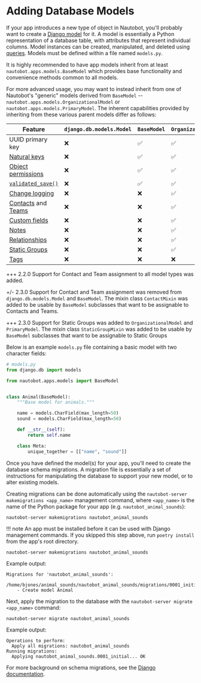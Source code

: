 # Adding Database Models

If your app introduces a new type of object in Nautobot, you'll probably want to create a [Django model](https://docs.djangoproject.com/en/stable/topics/db/core-data-model/) for it. A model is essentially a Python representation of a database table, with attributes that represent individual columns. Model instances can be created, manipulated, and deleted using [queries](https://docs.djangoproject.com/en/stable/topics/db/queries/). Models must be defined within a file named `models.py`.

It is highly recommended to have app models inherit from at least `nautobot.apps.models.BaseModel` which provides base functionality and convenience methods common to all models.

For more advanced usage, you may want to instead inherit from one of Nautobot's "generic" models derived from `BaseModel` -- `nautobot.apps.models.OrganizationalModel` or `nautobot.apps.models.PrimaryModel`. The inherent capabilities provided by inheriting from these various parent models differ as follows:

| Feature | `django.db.models.Model` | `BaseModel` | `OrganizationalModel` | `PrimaryModel` |
| ------- | --------------------- | ----------- | --------------------- | -------------- |
| UUID primary key | ❌ | ✅ | ✅ | ✅ |
| [Natural keys](../../../core/natural-keys.md) | ❌ | ✅ | ✅ | ✅ |
| [Object permissions](../../../../user-guide/administration/guides/permissions.md) | ❌ | ✅ | ✅ | ✅ |
| [`validated_save()`](../../../core/best-practices.md#model-validation) | ❌ | ✅ | ✅ | ✅ |
| [Change logging](../../../../user-guide/platform-functionality/change-logging.md) | ❌ | ❌ | ✅ | ✅ |
| [Contacts](../../../../user-guide/core-data-model/extras/contact.md) and [Teams](../../../../user-guide/core-data-model/extras/team.md) | ❌ | ❌ | ✅ | ✅ |
| [Custom fields](../../../../user-guide/platform-functionality/customfield.md) | ❌ | ❌ | ✅ | ✅ |
| [Notes](../../../../user-guide/platform-functionality/note.md) | ❌ | ❌ | ✅ | ✅ |
| [Relationships](../../../../user-guide/platform-functionality/relationship.md) | ❌ | ❌ | ✅ | ✅ |
| [Static Groups](../../../../user-guide/platform-functionality/staticgroup.md) | ❌ | ❌ | ✅ | ✅ |
| [Tags](../../../../user-guide/platform-functionality/tag.md) | ❌ | ❌ | ❌ | ✅ |

+++ 2.2.0
    Support for Contact and Team assignment to all model types was added.

+/- 2.3.0
    Support for Contact and Team assignment was removed from `django.db.models.Model` and `BaseModel`. The mixin class `ContactMixin` was added to be usable by `BaseModel` subclasses that want to be assignable to Contacts and Teams.

+++ 2.3.0
    Support for Static Groups was added to `OrganizationalModel` and `PrimaryModel`. The mixin class `StaticGroupMixin` was added to be usable by `BaseModel` subclasses that want to be assignable to Static Groups

Below is an example `models.py` file containing a basic model with two character fields:

```python
# models.py
from django.db import models

from nautobot.apps.models import BaseModel


class Animal(BaseModel):
    """Base model for animals."""

    name = models.CharField(max_length=50)
    sound = models.CharField(max_length=50)

    def __str__(self):
        return self.name

    class Meta:
        unique_together = [["name", "sound"]]
```

Once you have defined the model(s) for your app, you'll need to create the database schema migrations. A migration file is essentially a set of instructions for manipulating the database to support your new model, or to alter existing models.

Creating migrations can be done automatically using the `nautobot-server makemigrations <app_name>` management command, where `<app_name>` is the name of the Python package for your app (e.g. `nautobot_animal_sounds`):

```no-highlight
nautobot-server makemigrations nautobot_animal_sounds
```

!!! note
    An app must be installed before it can be used with Django management commands. If you skipped this step above, run `poetry install` from the app's root directory.

```no-highlight
nautobot-server makemigrations nautobot_animal_sounds
```

Example output:

```no-highlight
Migrations for 'nautobot_animal_sounds':
  /home/bjones/animal_sounds/nautobot_animal_sounds/migrations/0001_initial.py
    - Create model Animal
```

Next, apply the migration to the database with the `nautobot-server migrate <app_name>` command:

```no-highlight
nautobot-server migrate nautobot_animal_sounds
```

Example output:

```no-highlight
Operations to perform:
  Apply all migrations: nautobot_animal_sounds
Running migrations:
  Applying nautobot_animal_sounds.0001_initial... OK
```

For more background on schema migrations, see the [Django documentation](https://docs.djangoproject.com/en/stable/topics/migrations/).
